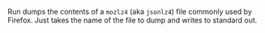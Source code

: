 Run dumps the contents of a `mozlz4` (aka `jsonlz4`) file commonly used by
Firefox.  Just takes the name of the file to dump and writes to standard out.
